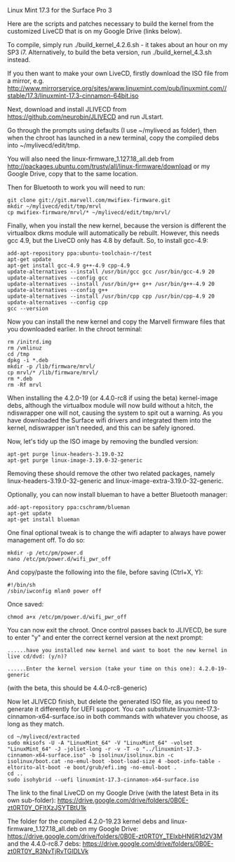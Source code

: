 Linux Mint 17.3 for the Surface Pro 3

Here are the scripts and patches necessary to build the kernel from the customized LiveCD that is on my Google Drive (links below).

To compile, simply run ./build_kernel_4.2.6.sh - it takes about an hour on my SP3 i7. Alternatively, to build the beta version, run ./build_kernel_4.3.sh instead.

If you then want to make your own LiveCD, firstly download the ISO file from a mirror, e.g. http://www.mirrorservice.org/sites/www.linuxmint.com/pub/linuxmint.com//stable/17.3/linuxmint-17.3-cinnamon-64bit.iso

Next, download and install JLIVECD from https://github.com/neurobin/JLIVECD and run JLstart.

Go through the prompts using defaults (I use ~/mylivecd as folder), then when the chroot has launched in a new terminal, copy the compiled debs into ~/mylivecd/edit/tmp.

You will also need the linux-firmware_1.127.18_all.deb from http://packages.ubuntu.com/trusty/all/linux-firmware/download or my Google Drive, copy that to the same location.

Then for Bluetooth to work you will need to run:

```
git clone git://git.marvell.com/mwifiex-firmware.git  
mkdir ~/mylivecd/edit/tmp/mrvl
cp mwifiex-firmware/mrvl/* ~/mylivecd/edit/tmp/mrvl/
```

Finally, when you install the new kernel, because the version is different the virtualbox dkms module will automatically be rebuilt. However, this needs gcc 4.9, but the LiveCD only has 4.8 by default. So, to install gcc-4.9:

```
add-apt-repository ppa:ubuntu-toolchain-r/test
apt-get update
apt-get install gcc-4.9 g++-4.9 cpp-4.9
update-alternatives --install /usr/bin/gcc gcc /usr/bin/gcc-4.9 20
update-alternatives --config gcc
update-alternatives --install /usr/bin/g++ g++ /usr/bin/g++-4.9 20
update-alternatives --config g++
update-alternatives --install /usr/bin/cpp cpp /usr/bin/cpp-4.9 20
update-alternatives --config cpp
gcc --version
```

Now you can install the new kernel and copy the Marvell firmware files that you downloaded earlier. In the chroot terminal:

```
rm /initrd.img
rm /vmlinuz
cd /tmp
dpkg -i *.deb
mkdir -p /lib/firmware/mrvl/  
cp mrvl/* /lib/firmware/mrvl/ 
rm *.deb
rm -Rf mrvl
```

When installing the 4.2.0-19 (or 4.4.0-rc8 if using the beta) kernel-image debs, although the virtualbox module will now build without a hitch, the ndiswrapper one will not, causing the system to spit out a warning. As you have downloaded the Surface wifi drivers and integrated them into the kernel, ndiswrapper isn't needed, and this can be safely ignored.

Now, let's tidy up the ISO image by removing the bundled version:

```
apt-get purge linux-headers-3.19.0-32
apt-get purge linux-image-3.19.0-32-generic
```

Removing these should remove the other two related packages, namely linux-headers-3.19.0-32-generic and linux-image-extra-3.19.0-32-generic.

Optionally, you can now install blueman to have a better Bluetooth manager:

```
add-apt-repository ppa:cschramm/blueman
apt-get update
apt-get install blueman
```

One final optional tweak is to change the wifi adapter to always have power management off. To do so:

```
mkdir -p /etc/pm/power.d
nano /etc/pm/power.d/wifi_pwr_off
```

And copy/paste the following into the file, before saving (Ctrl+X, Y):

```
#!/bin/sh
/sbin/iwconfig mlan0 power off
```

Once saved:
```
chmod a+x /etc/pm/power.d/wifi_pwr_off
```

You can now exit the chroot. Once control passes back to JLIVECD, be sure to enter "y" and enter the correct kernel version at the next prompt:

```
......have you installed new kernel and want to boot the new kernel in live cd/dvd: (y/n)?

......Enter the kernel version (take your time on this one): 4.2.0-19-generic
```

(with the beta, this should be 4.4.0-rc8-generic)

Now let JLIVECD finish, but delete the generated ISO file, as you need to generate it differently for UEFI support. You can substitute linuxmint-17.3-cinnamon-x64-surface.iso in both commands with whatever you choose, as long as they match.

```
cd ~/mylivecd/extracted
sudo mkisofs -U -A "LinuxMint_64" -V "LinuxMint_64" -volset "LinuxMint_64" -J -joliet-long -r -v -T -o "../linuxmint-17.3-cinnamon-x64-surface.iso" -b isolinux/isolinux.bin -c isolinux/boot.cat -no-emul-boot -boot-load-size 4 -boot-info-table -eltorito-alt-boot -e boot/grub/efi.img -no-emul-boot .
cd ..
sudo isohybrid --uefi linuxmint-17.3-cinnamon-x64-surface.iso
```


The link to the final LiveCD on my Google Drive (with the latest Beta in its own sub-folder): https://drive.google.com/drive/folders/0B0E-zt0RT0Y_OFltXzJSYTBtU1k

The folder for the compiled 4.2.0-19.23 kernel debs and linux-firmware_1.127.18_all.deb on my Google Drive: https://drive.google.com/drive/folders/0B0E-zt0RT0Y_TElxbHN6R1d2V3M and the 4.4.0-rc8.7 debs: https://drive.google.com/drive/folders/0B0E-zt0RT0Y_R3NvTjRvTGlDLVk

